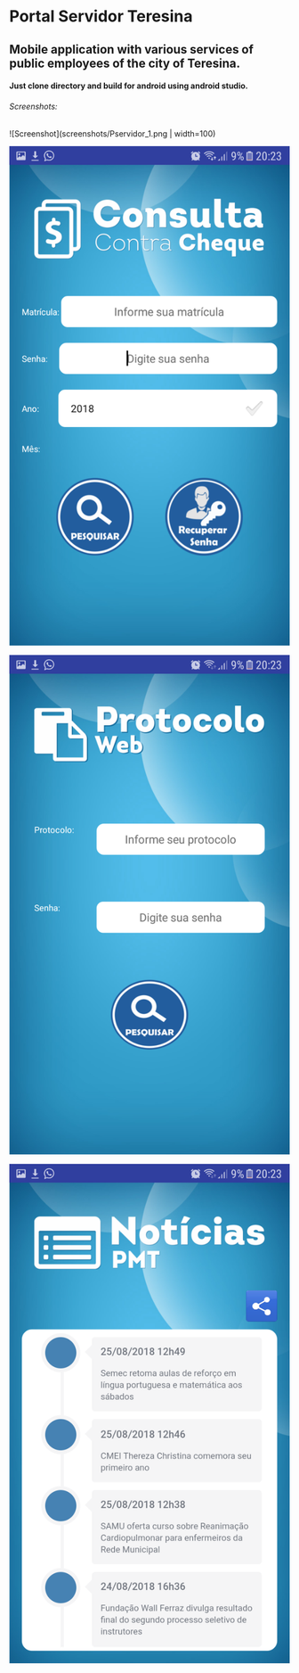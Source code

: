 
Portal Servidor Teresina
==============================================

## Mobile application with various services of public employees of the city of Teresina.  
#### Just clone directory and build for android using android studio. 

###### Screenshots:

![Screenshot](screenshots/Pservidor_1.png | width=100)

![Screenshot](screenshots/PServidor_2.png)

![Screenshot](screenshots/Pservidor_3.png)

![Screenshot](screenshots/Pservidor_4.png)








